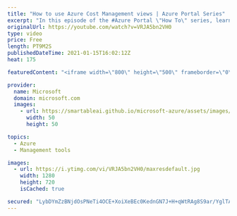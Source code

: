 ```yaml
---
title: "How to use Azure Cost Management views | Azure Portal Series"
excerpt: "In this episode of the #Azure Portal \"How To\" series, learn about built-in cost views in #Microsoft Azure Cost Management and how to create your own custom views.   Try out these features in the Azure portal: https://portal.azure.com   Keep connected on Twitter: https://twitter.com/AzurePortal   Make"
originalUrl: https://youtube.com/watch?v=VRJA5bn2VH0
type: video
price: Free
length: PT9M2S
publishedDateTime: 2021-01-15T16:02:12Z
heat: 175

featuredContent: "<iframe width=\"800\" height=\"500\" frameborder=\"0\" src=\"https://www.youtube.com/embed/VRJA5bn2VH0\" allow=\"accelerometer; autoplay; encrypted-media; gyroscope; picture-in-picture\" allowfullscreen></iframe>"

provider:
  name: Microsoft
  domain: microsoft.com
  images:
    - url: https://smartableai.github.io/microsoft-azure/assets/images/organizations/microsoft.com-50x50.jpg
      width: 50
      height: 50

topics:
  - Azure
  - Management tools

images:
  - url: https://i.ytimg.com/vi/VRJA5bn2VH0/maxresdefault.jpg
    width: 1280
    height: 720
    isCached: true

secured: "LybDYmZzBNjdOsPNeTi4OCE+XoiXeBEc0KednGN7J+H+qWtRAg8S9ar/YglTA/7CkHH3swHDDl7JorVcZJNi2t8vfL9U2eUccxs6sgeL5z2pVzSzZkI3JnS1yoHj1OGpSYu31jE4dzTr70SZd1TqepfBpvTHKDlslEorV0pjiRcVSoqNftszqeu9JFArFqvZRBad+0ARLizUKAt7vUNCgr0jN+S/r7TKSpTzChtMf+oi9q885vk4OuX//OM2dMoXOIE+luF1A8UI5wRhBIOAxzvWDtN/L+CK2hVHuZKqwbCPUDpvPrKqWx3LBRH4e6r5fqvIT3AEc5Et9aslGbpEzvfg9EE1lAjy/jlBT6x0PnmR2JP05qAYVl2zdEbm2LIpDUts3khrnbzKZ8/frj9t94YxgPBBib77/Nij0osZ9/A=;E7Xx1sqWrop+pDbthneHUA=="
---
```



